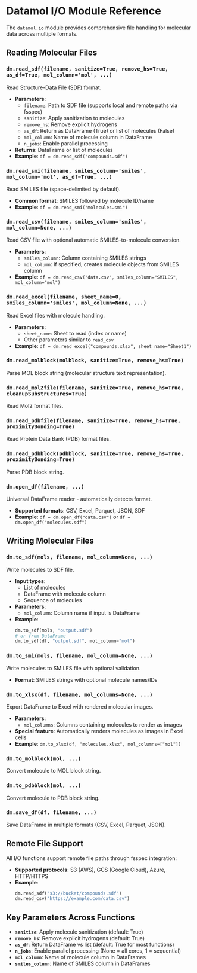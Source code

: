 # Datamol I/O Module Reference

The `datamol.io` module provides comprehensive file handling for molecular data across multiple formats.

## Reading Molecular Files

### `dm.read_sdf(filename, sanitize=True, remove_hs=True, as_df=True, mol_column='mol', ...)`
Read Structure-Data File (SDF) format.
- **Parameters**:
  - `filename`: Path to SDF file (supports local and remote paths via fsspec)
  - `sanitize`: Apply sanitization to molecules
  - `remove_hs`: Remove explicit hydrogens
  - `as_df`: Return as DataFrame (True) or list of molecules (False)
  - `mol_column`: Name of molecule column in DataFrame
  - `n_jobs`: Enable parallel processing
- **Returns**: DataFrame or list of molecules
- **Example**: `df = dm.read_sdf("compounds.sdf")`

### `dm.read_smi(filename, smiles_column='smiles', mol_column='mol', as_df=True, ...)`
Read SMILES file (space-delimited by default).
- **Common format**: SMILES followed by molecule ID/name
- **Example**: `df = dm.read_smi("molecules.smi")`

### `dm.read_csv(filename, smiles_column='smiles', mol_column=None, ...)`
Read CSV file with optional automatic SMILES-to-molecule conversion.
- **Parameters**:
  - `smiles_column`: Column containing SMILES strings
  - `mol_column`: If specified, creates molecule objects from SMILES column
- **Example**: `df = dm.read_csv("data.csv", smiles_column="SMILES", mol_column="mol")`

### `dm.read_excel(filename, sheet_name=0, smiles_column='smiles', mol_column=None, ...)`
Read Excel files with molecule handling.
- **Parameters**:
  - `sheet_name`: Sheet to read (index or name)
  - Other parameters similar to `read_csv`
- **Example**: `df = dm.read_excel("compounds.xlsx", sheet_name="Sheet1")`

### `dm.read_molblock(molblock, sanitize=True, remove_hs=True)`
Parse MOL block string (molecular structure text representation).

### `dm.read_mol2file(filename, sanitize=True, remove_hs=True, cleanupSubstructures=True)`
Read Mol2 format files.

### `dm.read_pdbfile(filename, sanitize=True, remove_hs=True, proximityBonding=True)`
Read Protein Data Bank (PDB) format files.

### `dm.read_pdbblock(pdbblock, sanitize=True, remove_hs=True, proximityBonding=True)`
Parse PDB block string.

### `dm.open_df(filename, ...)`
Universal DataFrame reader - automatically detects format.
- **Supported formats**: CSV, Excel, Parquet, JSON, SDF
- **Example**: `df = dm.open_df("data.csv")` or `df = dm.open_df("molecules.sdf")`

## Writing Molecular Files

### `dm.to_sdf(mols, filename, mol_column=None, ...)`
Write molecules to SDF file.
- **Input types**:
  - List of molecules
  - DataFrame with molecule column
  - Sequence of molecules
- **Parameters**:
  - `mol_column`: Column name if input is DataFrame
- **Example**:
  ```python
  dm.to_sdf(mols, "output.sdf")
  # or from DataFrame
  dm.to_sdf(df, "output.sdf", mol_column="mol")
  ```

### `dm.to_smi(mols, filename, mol_column=None, ...)`
Write molecules to SMILES file with optional validation.
- **Format**: SMILES strings with optional molecule names/IDs

### `dm.to_xlsx(df, filename, mol_columns=None, ...)`
Export DataFrame to Excel with rendered molecular images.
- **Parameters**:
  - `mol_columns`: Columns containing molecules to render as images
- **Special feature**: Automatically renders molecules as images in Excel cells
- **Example**: `dm.to_xlsx(df, "molecules.xlsx", mol_columns=["mol"])`

### `dm.to_molblock(mol, ...)`
Convert molecule to MOL block string.

### `dm.to_pdbblock(mol, ...)`
Convert molecule to PDB block string.

### `dm.save_df(df, filename, ...)`
Save DataFrame in multiple formats (CSV, Excel, Parquet, JSON).

## Remote File Support

All I/O functions support remote file paths through fsspec integration:
- **Supported protocols**: S3 (AWS), GCS (Google Cloud), Azure, HTTP/HTTPS
- **Example**:
  ```python
  dm.read_sdf("s3://bucket/compounds.sdf")
  dm.read_csv("https://example.com/data.csv")
  ```

## Key Parameters Across Functions

- **`sanitize`**: Apply molecule sanitization (default: True)
- **`remove_hs`**: Remove explicit hydrogens (default: True)
- **`as_df`**: Return DataFrame vs list (default: True for most functions)
- **`n_jobs`**: Enable parallel processing (None = all cores, 1 = sequential)
- **`mol_column`**: Name of molecule column in DataFrames
- **`smiles_column`**: Name of SMILES column in DataFrames
